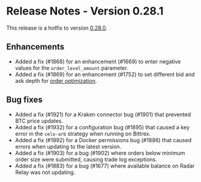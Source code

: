 # Release Notes - Version 0.28.1

This release is a hotfix to version [0.28.0](/release-notes/0.28.0).

## Enhancements

* Added a fix (#1868) for an enhancement (#1669) to enter negative values for the `order_level_amount` parameter.
* Added a fix (#1869) for an enhancement (#1752) to set different bid and ask depth for [order optimization](/strategy-configs/order-optimization/).

## Bug fixes

* Added a fix (#1921) for a Kraken connector bug (#1901) that prevented BTC price updates.
* Added a fix (#1932) for a configuration bug (#1895) that caused a key error in the `celo-arb` strategy when running on Bittrex.
* Added a fix (#1892) for a Docker permissions bug (#1886) that caused errors when updating to the latest version.
* Added a fix (#1903) for a bug (#1902) where orders below minimum order size were submitted, causing trade log exceptions.
* Added a fix (#1883) for a bug (#1677) where available balance on Radar Relay was not updating.
